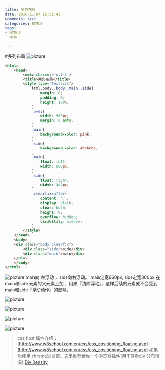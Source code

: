 ```yaml
---
title: 多列布局
date: 2016-11-07 15:51:43
comments: true
categories: HTML5
tags:
- HTML5
- 布局

---
```


#多列布局
![picture](http://images2015.cnblogs.com/blog/601779/201611/601779-20161101135733565-636633711.png)
```html
<html> 
	<head>
		<meta charset="utf-8">
		<title>两列布局</title>
		<style type="text/css">
			html,body,.body,.main,.side{ 
				margin: 0;
				padding: 0;         
				height: 100%;     
			}     
			.body{         
				width: 960px;         
				margin: 0 auto;     
			}     
			.main{         
				background-color: pink;     
			}     
			.side{         
				background-color: #bebebe;     
			}          
			.main{         
				float: left;         
				width: 660px;     
			}    
			.side{         
				float: right;         
				width: 300px;     
			}          
			.clearfix:after{         
				content: '.';         
				display: block;         
				clear: both;         
				height: 0;         
				overflow: hidden;         
				visibility: hidden;
			}
		</style>
	</head>
	<body>
	<div class="body clearfix">
		<div class="side">side</div> 
		<div class="main">main</div> 
	</div> 
	</body>
</html>
```

![picture](http://images2015.cnblogs.com/blog/601779/201611/601779-20161101135742221-1300447152.png)
main向 左浮动 ，side向右浮动。
main定宽660px, side定宽300px
在main和side 元素的父元素上加 ，用来『清除浮动』，这样后续的元素就不会受到 main和side『浮动动作』的影响。

![picture](http://images2015.cnblogs.com/blog/601779/201611/601779-20161101135808908-1524079312.png)





![picture](http://images2015.cnblogs.com/blog/601779/201611/601779-20161101135813236-465393938.png)




![picture](http://images2015.cnblogs.com/blog/601779/201611/601779-20161101135822174-977319174.png)






![picture](http://images2015.cnblogs.com/blog/601779/201611/601779-20161101135915783-1710233814.png)








>css float 属性介绍：
>[http://www.w3school.com.cn/css/css_positioning_floating.asp](http://www.w3school.com.cn/css/css_positioning_floating.asp)
> 如果你使用 chrome浏览器，这里推荐给你一个浏览器插件(用于查看div 分布情况) 
>[Div Density](https://chrome.google.com/webstore/detail/div-density/akhjnfacldhnbhkpmhebkfocmheaicif?hl=zh-CN)
